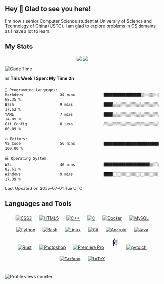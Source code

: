 ## Hey 👋  Glad to see you here!

I'm now a senior Computer Science student at University of Science and Technology of China (USTC). I am glad to explore problems in CS domains as I have a lot to learn.

## My Stats  

<p align="center">
 <img src="https://vercel-himalalps.vercel.app/api?username=himalalps&show_icons=true&count_private=true&theme=transparent&rank_icon=github" height=200 />
 <img src="https://vercel-himalalps.vercel.app/api/top-langs/?username=himalalps&layout=donut&theme=transparent&hide=javascript" height=200 />
</p>

<!--START_SECTION:waka-->
![Code Time](http://img.shields.io/badge/Code%20Time-1%2C529%20hrs%2051%20mins-blue)

📊 **This Week I Spent My Time On** 

```text
💬 Programming Languages: 
Markdown                 38 mins             █████████████████░░░░░░░░   68.35 % 
Bash                     9 mins              ████░░░░░░░░░░░░░░░░░░░░░   17.52 % 
YAML                     7 mins              ████░░░░░░░░░░░░░░░░░░░░░   14.05 % 
Git Config               0 secs              ░░░░░░░░░░░░░░░░░░░░░░░░░   00.09 % 

🔥 Editors: 
VS Code                  56 mins             █████████████████████████   100.00 % 

💻 Operating System: 
WSL                      46 mins             █████████████████████░░░░   82.61 % 
Windows                  9 mins              ████░░░░░░░░░░░░░░░░░░░░░   17.39 % 
```


 Last Updated on 2025-07-01 Tue UTC
<!--END_SECTION:waka-->

## Languages and Tools

<div align="center">  
<a href="https://www.w3schools.com/css/" target="_blank"><img style="margin: 10px" src="https://profilinator.rishav.dev/skills-assets/css3-original-wordmark.svg" alt="CSS3" height="25" /></a>  
<a href="https://en.wikipedia.org/wiki/HTML5" target="_blank"><img style="margin: 10px" src="https://profilinator.rishav.dev/skills-assets/html5-original-wordmark.svg" alt="HTML5" height="25" /></a>  
<a href="https://www.cplusplus.com/" target="_blank"><img style="margin: 10px" src="https://profilinator.rishav.dev/skills-assets/cplusplus-original.svg" alt="C++" height="25" /></a>  
<a href="https://www.cprogramming.com/" target="_blank"><img style="margin: 10px" src="https://profilinator.rishav.dev/skills-assets/c-original.svg" alt="C" height="25" /></a>  
<a href="https://www.docker.com/" target="_blank"><img style="margin: 10px" src="https://profilinator.rishav.dev/skills-assets/docker-original-wordmark.svg" alt="Docker" height="25" /></a>  
<a href="https://www.mysql.com/" target="_blank"><img style="margin: 10px" src="https://profilinator.rishav.dev/skills-assets/mysql-original-wordmark.svg" alt="MySQL" height="25" /></a>  
<a href="https://www.python.org/" target="_blank"><img style="margin: 10px" src="https://profilinator.rishav.dev/skills-assets/python-original.svg" alt="Python" height="25" /></a>  
<a href="https://www.gnu.org/software/bash/" target="_blank"><img style="margin: 10px" src="https://profilinator.rishav.dev/skills-assets/gnu_bash-icon.svg" alt="Bash" height="25" /></a>  
<a href="https://www.linux.org/" target="_blank"><img style="margin: 10px" src="https://profilinator.rishav.dev/skills-assets/linux-original.svg" alt="Linux" height="25" /></a>  
<a href="https://github.com/" target="_blank"><img style="margin: 10px" src="https://profilinator.rishav.dev/skills-assets/git-scm-icon.svg" alt="Git" height="25" /></a>  
<a href="https://www.android.com/intl/en_in/" target="_blank"><img style="margin: 10px" src="https://profilinator.rishav.dev/skills-assets/android-original-wordmark.svg" alt="Android" height="25" /></a>  
<a href="https://www.java.com/" target="_blank"><img style="margin: 10px" src="https://profilinator.rishav.dev/skills-assets/java-original-wordmark.svg" alt="Java" height="25" /></a>  
<a href="https://www.rust-lang.org/" target="_blank"><img style="margin: 10px" src="https://profilinator.rishav.dev/skills-assets/rust-plain.svg" alt="Rust" height="25" /></a>  
<a href="https://www.adobe.com/in/products/photoshop.html" target="_blank"><img style="margin: 10px" src="https://profilinator.rishav.dev/skills-assets/photoshop-plain.svg" alt="Photoshop" height="25" /></a>  
<a href="https://www.adobe.com/in/products/premiere.html" target="_blank"><img style="margin: 10px" src="https://profilinator.rishav.dev/skills-assets/adobepremierepro.png" alt="Premiere Pro" height="25" /></a>  
<a href="https://pandas.pydata.org/" target="_blank"> <img style="margin: 10px" src="https://raw.githubusercontent.com/devicons/devicon/2ae2a900d2f041da66e950e4d48052658d850630/icons/pandas/pandas-original.svg" alt="pandas" height="25" /></a>
<a href="https://pytorch.org/" target="_blank"> <img style="margin:10px" src="https://www.vectorlogo.zone/logos/pytorch/pytorch-icon.svg" alt="pytorch" height="25"/></a>
<a href="https://grafana.com/" target="_blank"><img style="margin: 10px" src="https://profilinator.rishav.dev/skills-assets/grafana.png" alt="Grafana" height="25" /></a>  
<a href="https://www.latex-project.org/" target="_blank"><img style="margin: 10px" src="https://profilinator.rishav.dev/skills-assets/latex.png" alt="LaTeX" height="25" /></a>  
</div>  

<br/>

![Profile views counter](https://komarev.com/ghpvc/?username=himalalps&&style=flat-square)

<!-- <div align="center">Generated using <a href="https://profilinator.rishav.dev/" target="_blank">Github Profilinator</a></div> -- >
